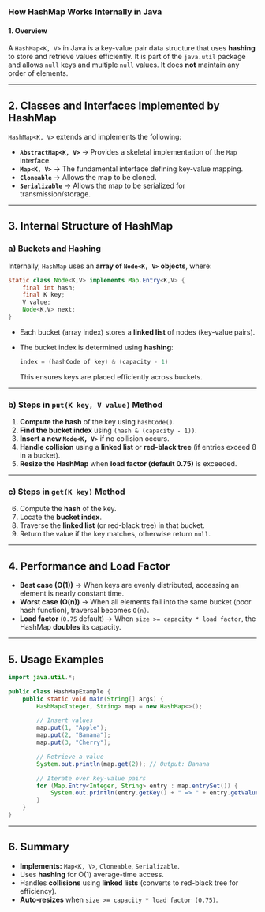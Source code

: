 ### **How HashMap Works Internally in Java**

#### **1. Overview**

A `HashMap<K, V>` in Java is a key-value pair data structure that uses **hashing** to store and retrieve values efficiently. It is part of the `java.util` package and allows `null` keys and multiple `null` values. It does **not** maintain any order of elements.

---

## **2. Classes and Interfaces Implemented by HashMap**

`HashMap<K, V>` extends and implements the following:

- **`AbstractMap<K, V>`** → Provides a skeletal implementation of the `Map` interface.
- **`Map<K, V>`** → The fundamental interface defining key-value mapping.
- **`Cloneable`** → Allows the map to be cloned.
- **`Serializable`** → Allows the map to be serialized for transmission/storage.

---

## **3. Internal Structure of HashMap**

### **a) Buckets and Hashing**

Internally, `HashMap` uses an **array of `Node<K, V>` objects**, where:

```java
static class Node<K,V> implements Map.Entry<K,V> {
    final int hash;
    final K key;
    V value;
    Node<K,V> next;
}
```

- Each bucket (array index) stores a **linked list** of nodes (key-value pairs).
- The bucket index is determined using **hashing**:
    
    ```java
    index = (hashCode of key) & (capacity - 1)
    ```
    
    This ensures keys are placed efficiently across buckets.

---

### **b) Steps in `put(K key, V value)` Method**

1. **Compute the hash** of the key using `hashCode()`.
2. **Find the bucket index** using `(hash & (capacity - 1))`.
3. **Insert a new `Node<K, V>`** if no collision occurs.
4. **Handle collision** using a **linked list** or **red-black tree** (if entries exceed 8 in a bucket).
5. **Resize the HashMap** when **load factor (default 0.75)** is exceeded.

---

### **c) Steps in `get(K key)` Method**

6. Compute the **hash** of the key.
7. Locate the **bucket index**.
8. Traverse the **linked list** (or red-black tree) in that bucket.
9. Return the value if the key matches, otherwise return `null`.

---

## **4. Performance and Load Factor**

- **Best case (O(1))** → When keys are evenly distributed, accessing an element is nearly constant time.
- **Worst case (O(n))** → When all elements fall into the same bucket (poor hash function), traversal becomes `O(n)`.
- **Load factor** (`0.75` default) → When `size >= capacity * load factor`, the HashMap **doubles** its capacity.

---

## **5. Usage Examples**

```java
import java.util.*;

public class HashMapExample {
    public static void main(String[] args) {
        HashMap<Integer, String> map = new HashMap<>();

        // Insert values
        map.put(1, "Apple");
        map.put(2, "Banana");
        map.put(3, "Cherry");

        // Retrieve a value
        System.out.println(map.get(2)); // Output: Banana

        // Iterate over key-value pairs
        for (Map.Entry<Integer, String> entry : map.entrySet()) {
            System.out.println(entry.getKey() + " => " + entry.getValue());
        }
    }
}
```

---

## **6. Summary**

- **Implements:** `Map<K, V>`, `Cloneable`, `Serializable`.
- Uses **hashing** for O(1) average-time access.
- Handles **collisions** using **linked lists** (converts to red-black tree for efficiency).
- **Auto-resizes** when `size >= capacity * load factor (0.75)`.

